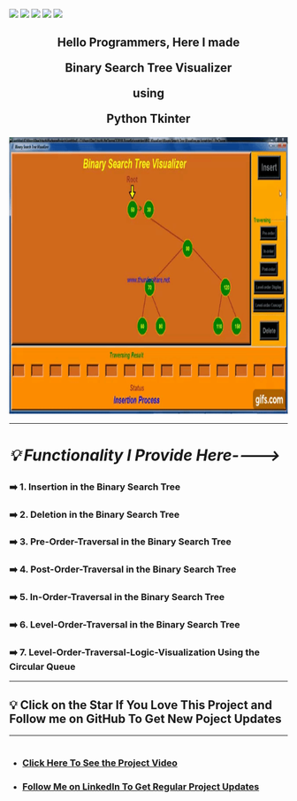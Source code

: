 ![](https://img.shields.io/badge/Programming_Language-Python-blue.svg)
![](https://img.shields.io/badge/Tool_Used-Tkinter-orange.svg)
![](https://img.shields.io/badge/Python_Version-3.7-blue.svg)
![](https://img.shields.io/badge/Data_Struvture-BST-brown.svg)
![](https://img.shields.io/badge/Status-Complete-green.svg)

## <p align="center">Hello Programmers, Here I made</p> <p align="center">Binary Search Tree Visualizer</p> <p align="center">using</p> <p align="center">Python Tkinter</p> 

<p align="center"> <img alt="GIF" height="500px"  width="800px" src="bst_gif.gif"/><br></p>

---

# ***_<p align="left"> 💡 Functionality I Provide Here---->_***
### ➡️ 1. Insertion in the Binary Search Tree
### ➡️ 2. Deletion in the Binary Search Tree
### ➡️ 3. Pre-Order-Traversal in the Binary Search Tree
### ➡️ 4. Post-Order-Traversal in the Binary Search Tree
### ➡️ 5. In-Order-Traversal in the Binary Search Tree
### ➡️ 6. Level-Order-Traversal in the Binary Search Tree
### ➡️ 7. Level-Order-Traversal-Logic-Visualization Using the Circular Queue</p>
---
## 💡 Click on the Star If You Love This Project and Follow me on GitHub To Get New Poject Updates
---
# <p align="left">
- ###  [Click Here To See the Project Video](https://youtu.be/9MZDMAiR24I "LCO")
- ###  [Follow Me on LinkedIn To Get Regular Project Updates](https://www.linkedin.com/in/samarpan-dasgupta-4aa1061b0/ "LCO")
 
